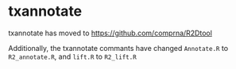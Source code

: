 # txannotate

txannotate has moved to https://github.com/comprna/R2Dtool


Additionally, the txannotate commants have changed 
``Annotate.R`` to ``R2_annotate.R``, and ``lift.R`` to ``R2_lift.R`` 
